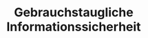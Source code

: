 ---
title: "Gebrauchstaugliche Informationssicherheit"
authors:
  - Simone Fischer-Hübner
  - Rüdiger Grimm
  - Luigi Lo Iacono
  - Sebastian Möller
  - Günter Müller
  - Melanie Volkamer
release: "<kes> Die Zeitschrift für Informations-Si-cherheit, Ausgabe 4/2011, S. 6–10. SecuMedia, Ingelheim 2011"
categories:
  - Usable Security
keywords:
  - Overview
link: http://2014.kes.info/archiv/online/11-4-014.htm
comment: >-
    Well-founded, German-language introductory article that examines the topic of usable security from a scientific and practical perspective. In detail some areas are considered, which are still very relevant today, e.g. visualization techniques and the administration of sets of rules.
---